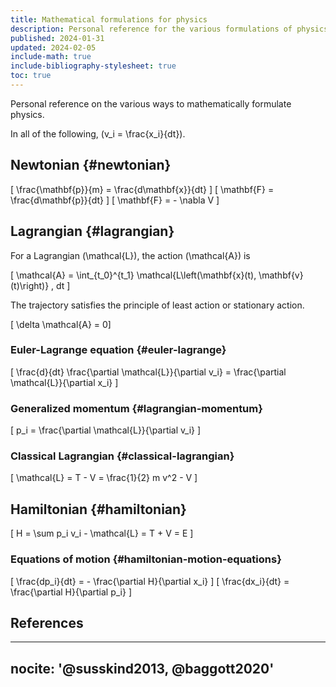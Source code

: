 ```yaml
---
title: Mathematical formulations for physics
description: Personal reference for the various formulations of physics such as Newtonian, Lagrangian, and Hamiltonian.
published: 2024-01-31
updated: 2024-02-05
include-math: true
include-bibliography-stylesheet: true
toc: true
---
```


Personal reference on the various ways to mathematically formulate physics.

In all of the following, \(v_i = \frac{x_i}{dt}\).

## Newtonian {#newtonian}

\[ \frac{\mathbf{p}}{m} = \frac{d\mathbf{x}}{dt} \]
\[ \mathbf{F} = \frac{d\mathbf{p}}{dt} \]
\[ \mathbf{F} = - \nabla V \]

## Lagrangian {#lagrangian}

For a Lagrangian \(\mathcal{L}\), the action \(\mathcal{A}\) is

\[ \mathcal{A} = \int_{t_0}^{t_1} \mathcal{L\left(\mathbf{x}(t), \mathbf{v}(t)\right)} \, dt \]

The trajectory satisfies the principle of least action or stationary action.

\[ \delta \mathcal{A} = 0\]

### Euler-Lagrange equation {#euler-lagrange}

\[ \frac{d}{dt} \frac{\partial \mathcal{L}}{\partial v_i} = \frac{\partial \mathcal{L}}{\partial x_i} \]

### Generalized momentum {#lagrangian-momentum}

\[ p_i = \frac{\partial \mathcal{L}}{\partial v_i} \]

### Classical Lagrangian {#classical-lagrangian}

\[ \mathcal{L} = T - V = \frac{1}{2} m v^2 - V \]

## Hamiltonian {#hamiltonian}

\[ H = \sum p_i v_i - \mathcal{L} = T + V = E \]

### Equations of motion {#hamiltonian-motion-equations}

\[ \frac{dp_i}{dt} = - \frac{\partial H}{\partial x_i} \]
\[ \frac{dx_i}{dt} = \frac{\partial H}{\partial p_i} \]

## References

---
nocite: '@susskind2013, @baggott2020'
---
